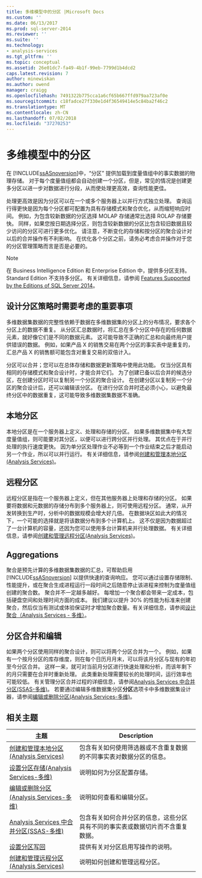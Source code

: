 ```yaml
---
title: 多维模型中的分区 |Microsoft Docs
ms.custom: ''
ms.date: 06/13/2017
ms.prod: sql-server-2014
ms.reviewer: ''
ms.suite: ''
ms.technology:
- analysis-services
ms.tgt_pltfrm: ''
ms.topic: conceptual
ms.assetid: 26e01dc7-fa49-4b1f-99eb-7799d1b4dcd2
caps.latest.revision: 7
author: minewiskan
ms.author: owend
manager: craigg
ms.openlocfilehash: 7491322b775cca1a6cf65b667ffd979aa723af0e
ms.sourcegitcommit: c18fadce27f330e1d4f36549414e5c84ba2f46c2
ms.translationtype: MT
ms.contentlocale: zh-CN
ms.lasthandoff: 07/02/2018
ms.locfileid: "37270253"
---
```

# <a name="partitions-in-multidimensional-models"></a>多维模型中的分区
  在 [!INCLUDE[ssASnoversion](../../includes/ssasnoversion-md.md)]中，“分区”  提供加载到度量值组中的事实数据的物理存储。 对于每个度量值组都会自动创建一个分区，但是，常见的情况是创建更多分区以进一步对数据进行分段，从而使处理更高效，查询性能更佳。  
  
 处理更高效是因为分区可以在一个或多个服务器上以并行方式独立处理。 查询运行得更快是因为每个分区都可配置为具有存储模式和聚合优化，从而缩短响应时间。 例如，为包含较新数据的分区选择 MOLAP 存储通常比选择 ROLAP 存储要快。 同样，如果您按日期选择分区，则包含较新数据的分区比包含较旧数据且较少访问的分区可进行更多优化。 请注意，不断变化的存储和按分区的聚合设计对以后的合并操作有不利影响。 在优化各个分区之前，请务必考虑合并操作对于您的分区管理策略而言是否是必要的。  
  
> [!NOTE]  
>  在 Business Intelligence Edition 和 Enterprise Edition 中，提供多分区支持。 Standard Edition 不支持多分区。 有关详细信息，请参阅 [Features Supported by the Editions of SQL Server 2014](../../getting-started/features-supported-by-the-editions-of-sql-server-2014.md)。  
  
## <a name="important-considerations-when-designing-a-partitioning-strategy"></a>设计分区策略时需要考虑的重要事项  
 多维数据集数据的完整性依赖于数据在多维数据集的分区上的分布情况，要求各个分区上的数据不重复。 从分区汇总数据时，将汇总在多个分区中存在的任何数据元素，就好像它们是不同的数据元素。 这可能导致不正确的汇总和向最终用户提供错误的数据。 例如，如果产品 X 的销售交易在两个分区的事实表中是重复的，汇总产品 X 的销售额可能包含对重复交易的双倍计入。  
  
 分区可以合并；您可以在总体存储和数据更新策略中使用此功能。 仅当分区具有相同的存储模式和聚合设计时，才能合并它们。 为了创建已备以后合并的候选分区，在创建分区时可以复制另一个分区的聚合设计。 在创建分区以复制另一个分区的聚合设计后，还可以编辑该分区。 在进行分区合并时还必须小心，以避免最终分区中的数据重复，这可能导致多维数据集数据不准确。  
  
## <a name="local-partitions"></a>本地分区  
 本地分区是在一个服务器上定义、处理和存储的分区。 如果多维数据集中有大型度量值组，则可能要对其分区，以便可以进行跨分区并行处理。 其优点在于并行处理的执行速度更快。 因为单分区处理作业不必等到一个作业结束之后才能启动另一个作业，所以可以并行运行。 有关详细信息，请参阅[创建和管理本地分区 (Analysis Services)](create-and-manage-a-local-partition-analysis-services.md)。  
  
## <a name="remote-partitions"></a>远程分区  
 远程分区是指在一个服务器上定义，但在其他服务器上处理和存储的分区。 如果要将数据和元数据的存储分布到多个服务器上，则可使用远程分区。 通常，从开发转换到生产时，分析中的数据规模会增大好几倍。 在数据块区如此大的情况下，一个可能的选择就是将该数据分布到多个计算机上。 这不仅是因为数据超过了一台计算机的容量，还因为您可以使用多台计算机来并行处理数据。 有关详细信息，请参阅[创建和管理远程分区&#40;Analysis Services&#41;](create-and-manage-a-remote-partition-analysis-services.md)。  
  
## <a name="aggregations"></a>Aggregations  
 聚合是预先计算的多维数据集数据的汇总，可帮助启用 [!INCLUDE[ssASnoversion](../../includes/ssasnoversion-md.md)] 以提供快速的查询响应。 您可以通过设置存储限制、性能提升，或在聚合生成进程运行一段时间之后随意停止该进程来控制为度量值组创建的聚合数。 聚合并不一定越多越好。 每增加一个聚合都会带来一定成本，包括硬盘空间和处理时间方面的成本。 我们建议以提升 30% 的性能为标准来创建聚合，然后仅当有测试或体验保证时才增加聚合数量。有关详细信息，请参阅[设计聚合（Analysis Services - 多维）](designing-aggregations-analysis-services-multidimensional.md)。  
  
## <a name="partition-merging-and-editing"></a>分区合并和编辑  
 如果两个分区使用同样的聚合设计，则可以将两个分区合并为一个。 例如，如果有一个按月分区的库存维度，则在每个日历月月末，可以将该月分区与现有的年初至今分区合并。 这样一来，就可对当前月分区进行快速处理和分析，而该年剩下的月只需要在合并时重新处理。 此类重新处理需要较长的处理时间，运行效率也可能较低。 有关管理分区合并过程的详细信息，请参阅[Analysis Services 中合并分区&#40;SSAS-多维&#41;](merge-partitions-in-analysis-services-ssas-multidimensional.md)。 若要通过编辑多维数据集分区**分区**选项卡中多维数据集设计器，请参阅[编辑或删除分区&#40;Analysis Services-多维&#41;](edit-or-delete-partitions-analyisis-services-multidimensional.md)。  
  
## <a name="related-topics"></a>相关主题  
  
|主题|Description|  
|-----------|-----------------|  
|[创建和管理本地分区&#40;Analysis Services&#41;](create-and-manage-a-local-partition-analysis-services.md)|包含有关如何使用筛选器或不含重复数据的不同事实表对数据分区的信息。|  
|[设置分区存储&#40;Analysis Services-多维&#41;](set-partition-storage-analysis-services-multidimensional.md)|说明如何为分区配置存储。|  
|[编辑或删除分区&#40;Analysis Services-多维&#41;](edit-or-delete-partitions-analyisis-services-multidimensional.md)|说明如何查看和编辑分区。|  
|[Analysis Services 中合并分区&#40;SSAS-多维&#41;](merge-partitions-in-analysis-services-ssas-multidimensional.md)|包含有关如何合并分区的信息，这些分区具有不同的事实表或数据切片而不含重复数据。|  
|[设置分区写回](set-partition-writeback.md)|提供有关对分区启用写操作的说明。|  
|[创建和管理远程分区&#40;Analysis Services&#41;](create-and-manage-a-remote-partition-analysis-services.md)|说明如何创建和管理远程分区。|  
  
  
